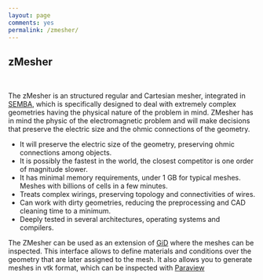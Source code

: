 ```yaml
---
layout: page
comments: yes
permalink: /zmesher/
---
```

<div class="zmesher-content">
    <h2>zMesher</h2>
    <br/>
    <p>The zMesher is an structured regular and Cartesian mesher, integrated in <a href="{{ site.baseurl }}/semba/">SEMBA</a>, which is specifically designed to deal with extremely complex geometries having the physical nature of the problem in mind. ZMesher has in mind the physic of the electromagnetic problem and will make decisions that preserve the electric size and the ohmic connections of the geometry.</p>
    <ul>
        <li>It will preserve the electric size of the geometry, preserving ohmic connections among objects.</li>
        <li>It is possibly the fastest in the world, the closest competitor is one order of magnitude slower.</li>
        <li>It has minimal memory requirements, under 1 GB for typical meshes. Meshes with billions of cells in a few minutes.</li>
        <li>Treats complex wirings, preserving topology and connectivities of wires.</li>
        <li>Can work with dirty geometries, reducing the preprocessing and CAD cleaning time to a minimum.</li>
        <li>Deeply tested in several architectures, operating systems and compilers.</li>
    </ul>
    <p>The ZMesher can be used as an extension of <a href="http://www.gidhome.com" target="_blank">GiD</a> where the meshes can be inspected. This interface allows to define materials and conditions over the geometry that are later assigned to the mesh. It also allows you to generate meshes in vtk format, which can be inspected with <a href="https://www.paraview.org/" target="_blank">Paraview</a></p>
</div>